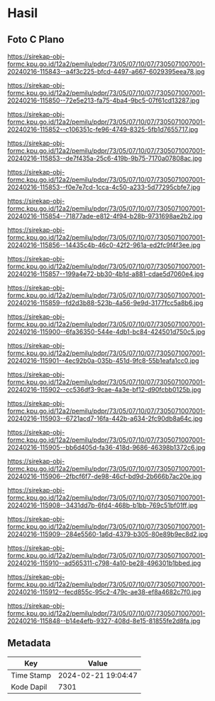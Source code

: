 # Hasil

## Foto C Plano

https://sirekap-obj-formc.kpu.go.id/12a2/pemilu/pdpr/73/05/07/10/07/7305071007001-20240216-115843--a4f3c225-bfcd-4497-a667-6029395eea78.jpg

https://sirekap-obj-formc.kpu.go.id/12a2/pemilu/pdpr/73/05/07/10/07/7305071007001-20240216-115850--72e5e213-fa75-4ba4-9bc5-07f61cd13287.jpg

https://sirekap-obj-formc.kpu.go.id/12a2/pemilu/pdpr/73/05/07/10/07/7305071007001-20240216-115852--c106351c-fe96-4749-8325-5fb1d7655717.jpg

https://sirekap-obj-formc.kpu.go.id/12a2/pemilu/pdpr/73/05/07/10/07/7305071007001-20240216-115853--de7f435a-25c6-419b-9b75-7170a07808ac.jpg

https://sirekap-obj-formc.kpu.go.id/12a2/pemilu/pdpr/73/05/07/10/07/7305071007001-20240216-115853--f0e7e7cd-1cca-4c50-a233-5d77295cbfe7.jpg

https://sirekap-obj-formc.kpu.go.id/12a2/pemilu/pdpr/73/05/07/10/07/7305071007001-20240216-115854--71877ade-e812-4f94-b28b-9731698ae2b2.jpg

https://sirekap-obj-formc.kpu.go.id/12a2/pemilu/pdpr/73/05/07/10/07/7305071007001-20240216-115856--14435c4b-46c0-42f2-961a-ed2fc9f4f3ee.jpg

https://sirekap-obj-formc.kpu.go.id/12a2/pemilu/pdpr/73/05/07/10/07/7305071007001-20240216-115857--199a4e72-bb30-4b1d-a881-cdae5d7060e4.jpg

https://sirekap-obj-formc.kpu.go.id/12a2/pemilu/pdpr/73/05/07/10/07/7305071007001-20240216-115859--fd2d3b88-523b-4a56-9e9d-3177fcc5a8b6.jpg

https://sirekap-obj-formc.kpu.go.id/12a2/pemilu/pdpr/73/05/07/10/07/7305071007001-20240216-115900--6fa36350-544e-4db1-bc84-424501d750c5.jpg

https://sirekap-obj-formc.kpu.go.id/12a2/pemilu/pdpr/73/05/07/10/07/7305071007001-20240216-115901--4ec92b0a-035b-451d-9fc8-55b1eafa1cc0.jpg

https://sirekap-obj-formc.kpu.go.id/12a2/pemilu/pdpr/73/05/07/10/07/7305071007001-20240216-115902--cc536df3-9cae-4a3e-bf12-d90fcbb0125b.jpg

https://sirekap-obj-formc.kpu.go.id/12a2/pemilu/pdpr/73/05/07/10/07/7305071007001-20240216-115903--6721acd7-16fa-442b-a634-2fc90db8a64c.jpg

https://sirekap-obj-formc.kpu.go.id/12a2/pemilu/pdpr/73/05/07/10/07/7305071007001-20240216-115905--bb6d405d-fa36-418d-9686-46398b1372c6.jpg

https://sirekap-obj-formc.kpu.go.id/12a2/pemilu/pdpr/73/05/07/10/07/7305071007001-20240216-115906--2fbcf6f7-de98-46cf-bd9d-2b666b7ac20e.jpg

https://sirekap-obj-formc.kpu.go.id/12a2/pemilu/pdpr/73/05/07/10/07/7305071007001-20240216-115908--3431dd7b-6fd4-468b-b1bb-769c51bf01ff.jpg

https://sirekap-obj-formc.kpu.go.id/12a2/pemilu/pdpr/73/05/07/10/07/7305071007001-20240216-115909--284e5560-1a6d-4379-b305-80e89b9ec8d2.jpg

https://sirekap-obj-formc.kpu.go.id/12a2/pemilu/pdpr/73/05/07/10/07/7305071007001-20240216-115910--ad565311-c798-4a10-be28-496301b1bbed.jpg

https://sirekap-obj-formc.kpu.go.id/12a2/pemilu/pdpr/73/05/07/10/07/7305071007001-20240216-115912--fecd855c-95c2-479c-ae38-ef8a4682c7f0.jpg

https://sirekap-obj-formc.kpu.go.id/12a2/pemilu/pdpr/73/05/07/10/07/7305071007001-20240216-115848--b14e4efb-9327-408d-8e15-81855fe2d8fa.jpg


## Metadata

| Key        | Value               |
| ---------- | ------------------- |
| Time Stamp | 2024-02-21 19:04:47 |
| Kode Dapil | 7301                |



